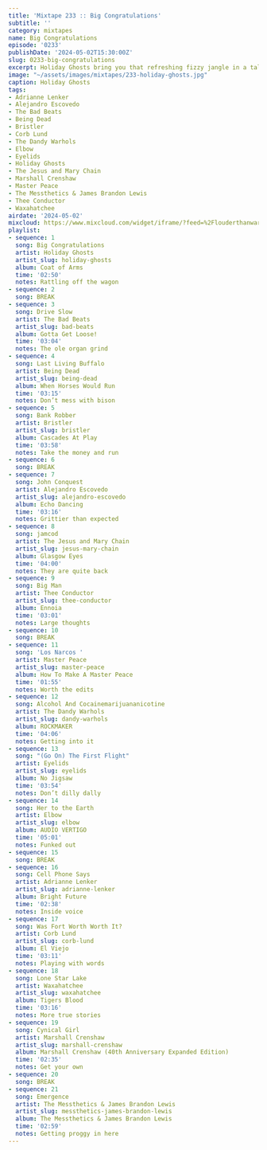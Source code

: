 ```yaml
---
title: 'Mixtape 233 :: Big Congratulations'
subtitle: ''
category: mixtapes
name: Big Congratulations
episode: '0233'
publishDate: '2024-05-02T15:30:00Z'
slug: 0233-big-congratulations
excerpt: Holiday Ghosts bring you that refreshing fizzy jangle in a tall frosted glass.
image: "~/assets/images/mixtapes/233-holiday-ghosts.jpg"
caption: Holiday Ghosts
tags:
- Adrianne Lenker
- Alejandro Escovedo
- The Bad Beats
- Being Dead
- Bristler
- Corb Lund
- The Dandy Warhols
- Elbow
- Eyelids
- Holiday Ghosts
- The Jesus and Mary Chain
- Marshall Crenshaw
- Master Peace
- The Messthetics & James Brandon Lewis
- Thee Conductor
- Waxahatchee
airdate: '2024-05-02'
mixcloud: https://www.mixcloud.com/widget/iframe/?feed=%2Flouderthanwar%2Fthe-mixtape-233-big-congratulations-2024-05-02%2F&hide_artwork=1&hide_cover=1&light=1
playlist:
- sequence: 1
  song: Big Congratulations
  artist: Holiday Ghosts
  artist_slug: holiday-ghosts
  album: Coat of Arms
  time: '02:50'
  notes: Rattling off the wagon
- sequence: 2
  song: BREAK
- sequence: 3
  song: Drive Slow
  artist: The Bad Beats
  artist_slug: bad-beats
  album: Gotta Get Loose!
  time: '03:04'
  notes: The ole organ grind
- sequence: 4
  song: Last Living Buffalo
  artist: Being Dead
  artist_slug: being-dead
  album: When Horses Would Run
  time: '03:15'
  notes: Don’t mess with bison
- sequence: 5
  song: Bank Robber
  artist: Bristler
  artist_slug: bristler
  album: Cascades At Play
  time: '03:58'
  notes: Take the money and run
- sequence: 6
  song: BREAK
- sequence: 7
  song: John Conquest
  artist: Alejandro Escovedo
  artist_slug: alejandro-escovedo
  album: Echo Dancing
  time: '03:16'
  notes: Grittier than expected
- sequence: 8
  song: jamcod
  artist: The Jesus and Mary Chain
  artist_slug: jesus-mary-chain
  album: Glasgow Eyes
  time: '04:00'
  notes: They are quite back
- sequence: 9
  song: Big Man
  artist: Thee Conductor
  artist_slug: thee-conductor
  album: Ennoia
  time: '03:01'
  notes: Large thoughts
- sequence: 10
  song: BREAK
- sequence: 11
  song: 'Los Narcos '
  artist: Master Peace
  artist_slug: master-peace
  album: How To Make A Master Peace
  time: '01:55'
  notes: Worth the edits
- sequence: 12
  song: Alcohol And Cocainemarijuananicotine
  artist: The Dandy Warhols
  artist_slug: dandy-warhols
  album: ROCKMAKER
  time: '04:06'
  notes: Getting into it
- sequence: 13
  song: "(Go On) The First Flight"
  artist: Eyelids
  artist_slug: eyelids
  album: No Jigsaw
  time: '03:54'
  notes: Don’t dilly dally
- sequence: 14
  song: Her to the Earth
  artist: Elbow
  artist_slug: elbow
  album: AUDIO VERTIGO
  time: '05:01'
  notes: Funked out
- sequence: 15
  song: BREAK
- sequence: 16
  song: Cell Phone Says
  artist: Adrianne Lenker
  artist_slug: adrianne-lenker
  album: Bright Future
  time: '02:38'
  notes: Inside voice
- sequence: 17
  song: Was Fort Worth Worth It?
  artist: Corb Lund
  artist_slug: corb-lund
  album: El Viejo
  time: '03:11'
  notes: Playing with words
- sequence: 18
  song: Lone Star Lake
  artist: Waxahatchee
  artist_slug: waxahatchee
  album: Tigers Blood
  time: '03:16'
  notes: More true stories
- sequence: 19
  song: Cynical Girl
  artist: Marshall Crenshaw
  artist_slug: marshall-crenshaw
  album: Marshall Crenshaw (40th Anniversary Expanded Edition)
  time: '02:35'
  notes: Get your own
- sequence: 20
  song: BREAK
- sequence: 21
  song: Emergence
  artist: The Messthetics & James Brandon Lewis
  artist_slug: messthetics-james-brandon-lewis
  album: The Messthetics & James Brandon Lewis
  time: '02:59'
  notes: Getting proggy in here
---
```


